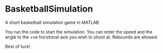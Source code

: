 # BasketballSimulation
A short basketball simulation game in MATLAB

You run the code to start the simulation. You can enter the speed and the angle to the +ve horiztonal axis you wish to shoot at. Rebounds are allowed.

Best of luck!
